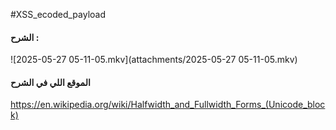#XSS_ecoded_payload
#### الشرح :

![2025-05-27 05-11-05.mkv](attachments/2025-05-27 05-11-05.mkv)
#### الموقع اللي في الشرح 
https://en.wikipedia.org/wiki/Halfwidth_and_Fullwidth_Forms_(Unicode_block)

